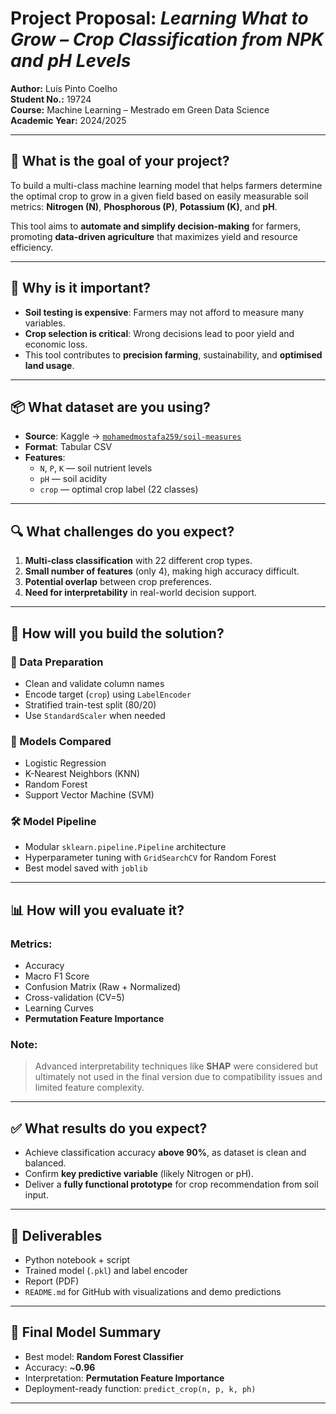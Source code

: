 # Project Proposal: *Learning What to Grow – Crop Classification from NPK and pH Levels*

**Author:** Luís Pinto Coelho  
**Student No.:** 19724  
**Course:** Machine Learning – Mestrado em Green Data Science  
**Academic Year:** 2024/2025

---

## 🧠 What is the goal of your project?

To build a multi-class machine learning model that helps farmers determine the optimal crop to grow in a given field based on easily measurable soil metrics: **Nitrogen (N)**, **Phosphorous (P)**, **Potassium (K)**, and **pH**.

This tool aims to **automate and simplify decision-making** for farmers, promoting **data-driven agriculture** that maximizes yield and resource efficiency.

---

## 🌱 Why is it important?

- **Soil testing is expensive**: Farmers may not afford to measure many variables.
- **Crop selection is critical**: Wrong decisions lead to poor yield and economic loss.
- This tool contributes to **precision farming**, sustainability, and **optimised land usage**.

---

## 📦 What dataset are you using?

- **Source**: Kaggle → [`mohamedmostafa259/soil-measures`](https://www.kaggle.com/datasets/mohamedmostafa259/soil-measures)
- **Format**: Tabular CSV
- **Features**:
  - `N`, `P`, `K` — soil nutrient levels
  - `pH` — soil acidity
  - `crop` — optimal crop label (22 classes)

---

## 🔍 What challenges do you expect?

1. **Multi-class classification** with 22 different crop types.
2. **Small number of features** (only 4), making high accuracy difficult.
3. **Potential overlap** between crop preferences.
4. **Need for interpretability** in real-world decision support.

---

## 🔧 How will you build the solution?

### 🧼 Data Preparation
- Clean and validate column names
- Encode target (`crop`) using `LabelEncoder`
- Stratified train-test split (80/20)
- Use `StandardScaler` when needed

### 🤖 Models Compared
- Logistic Regression
- K-Nearest Neighbors (KNN)
- Random Forest
- Support Vector Machine (SVM)

### 🛠️ Model Pipeline
- Modular `sklearn.pipeline.Pipeline` architecture
- Hyperparameter tuning with `GridSearchCV` for Random Forest
- Best model saved with `joblib`

---

## 📊 How will you evaluate it?

### Metrics:
- Accuracy
- Macro F1 Score
- Confusion Matrix (Raw + Normalized)
- Cross-validation (CV=5)
- Learning Curves
- **Permutation Feature Importance**

### Note:
> Advanced interpretability techniques like **SHAP** were considered but ultimately not used in the final version due to compatibility issues and limited feature complexity.

---

## ✅ What results do you expect?

- Achieve classification accuracy **above 90%**, as dataset is clean and balanced.
- Confirm **key predictive variable** (likely Nitrogen or pH).
- Deliver a **fully functional prototype** for crop recommendation from soil input.

---

## 📁 Deliverables

- Python notebook + script
- Trained model (`.pkl`) and label encoder
- Report (PDF)
- `README.md` for GitHub with visualizations and demo predictions

---

## 🏁 Final Model Summary

- Best model: **Random Forest Classifier**
- Accuracy: ~**0.96**
- Interpretation: **Permutation Feature Importance**
- Deployment-ready function: `predict_crop(n, p, k, ph)`

---
